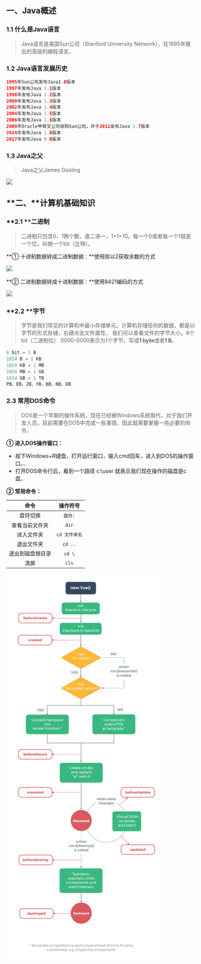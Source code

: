 ## 一、Java概述

### **1.1** 什么是**Java**语言

> Java语言是美国Sun公司（Stanford University Network），在1995年推出的高级的编程语言。

### **1.2** **Java**语言发展历史

```java
1995年Sun公司发布Java1.0版本
1997年发布Java 1.1版本
1998年发布Java 1.2版本
2000年发布Java 1.3版本
2002年发布Java 1.4版本
2004年发布Java 1.5版本
2006年发布Java 1.6版本
2009年Oracle甲骨文公司收购Sun公司，并于2011发布Java 1.7版本
2014年发布Java 1.8版本
2017年发布Java 9.0版本
```

### **1.3 Java**之父

> Java之父James Gosling

![](https://gitee.com/nigream/cloudimage/raw/master/java_notes_img/20210314001405.jpg)

## **二、**计算机基础知识

### **2.1 **二进制

> 二进制只包含0、1两个数，逢二进一，1+1=10。每一个0或者每一个1就是一个位，叫做一个bit（比特）。

**① 十进制数据转成二进制数据：**使用除以2获取余数的方式

![](https://gitee.com/nigream/cloudimage/raw/master/java_notes_img/20210314001830.png)

**② 二进制数据转成十进制数据：**使用8421编码的方式

![](https://gitee.com/nigream/cloudimage/raw/master/java_notes_img/20210314001848.png)

### **2.2 **字节

> 字节是我们常见的计算机中最小存储单元。计算机存储任何的数据，都是以字节的形式存储，右键点击文件属性， 我们可以查看文件的字节大小。8个bit（二进制位） 0000-0000表示为1个字节，写成**1 byte**或者**1 B**。

```java
8 bit = 1 B
1024 B = 1 KB
1024 KB = 1 MB
1024 MB = 1 GB
1024 GB = 1 TB
PB、EB、ZB、YB、BB、NB、DB
```

### **2.3 **常用**DOS**命令

> DOS是一个早期的操作系统，现在已经被Windows系统取代，对于我们开发人员，目前需要在DOS中完成一些事情，因此就需要掌握一些必要的命令。

**① 进入DOS操作窗口：**

- 按下Windows+R键盘，打开运行窗口，输入cmd回车，进入到DOS的操作窗口。、
- 打开DOS命令行后，看到一个路径 c:\\user 就表示我们现在操作的磁盘是c盘。

**② 常用命令：**

|       命令       |    操作符号     |
| :--------------: | :-------------: |
|     盘符切换     |    ``盘符:``    |
|  查看当前文件夹  |     ``dir``     |
|    进入文件夹    | ``cd 文件夹名`` |
|    退出文件夹    |    ``cd ..``    |
| 退出到磁盘根目录 |    ``cd \``     |
|       清屏       |     ``cls``     |

![](./lifecycle.png)

